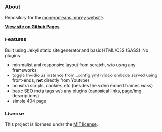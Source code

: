 ### About

Repository for the [moneromeans.money website](https://moneromeans.money).

**[View site on Github Pages](https://escapethe3ra.github.io/monero-means-money/)** 

### Features

Built using Jekyll static site generator and basic HTML/CSS (SASS). No plugins.

- minimalist and responsive layout from scratch, w/o using any frameworks
- toggle Invidio.us instance from [_config.yml](https://github.com/escapethe3RA/monero-means-money/blob/main/_config.yml) (video embeds served using front-ends, **not** directly from Youtube)
- no extra scripts, cookies, etc (besides the video embed frames *mess*)
- basic SEO meta tags w/o any plugins (canonical links, page/img descriptions)
- simple 404 page

### License

This project is licensed under the [MIT license](https://github.com/escapethe3RA/monero-means-money/blob/main/LICENSE).
